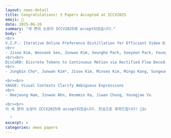```yaml
---
layout: news-detail
title: Congratulations! 3 Papers Accepted at ICCV2025
emoji: 🎉
date: 2025-06-26
summary: "세 편의 논문이 ICCV2025에 accept되었습니다."
body: "
<br>
V.I.P.: Iterative Online Preference Distillation for Efficient Video Diffusion Models
<br>
- Jisoo Kim, Wooseok Seo, Junwan Kim, Seungho Park, Sooyeon Park, Youngjae Yu
<br><br>
DisCoRD: Discrete Tokens to Continuous Motion via Rectified Flow Decoding
<br>
- Jungbin Cho*, Junwan Kim*, Jisoo Kim, Minseo Kim, Mingu Kang, Sungeun Hong, Tae-Hyun Oh, Youngjae Yu

<br><br>
VAGUE: Visual Contexts Clarify Ambiguous Expressions
<br>
- Heejeong Nam, Jinwoo Ahn, Keummin Ka, Jiwan Chung, Youngjae Yu

<br><br>
이 세 편의 논문이 ICCV2025에 accept되었습니다. 진심으로 축하드립니다! 🥳👍

  "
excerpt: >
categories: news papers
---
```

